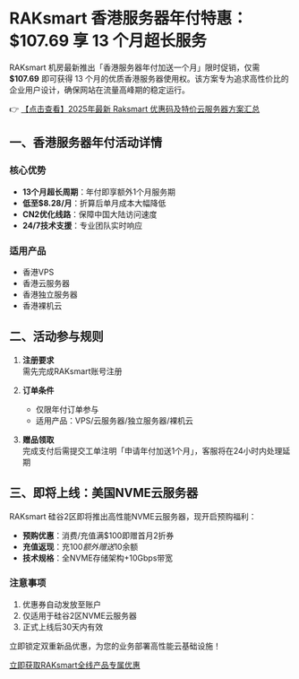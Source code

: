 # RAKsmart 香港服务器年付特惠：$107.69 享 13 个月超长服务

RAKsmart 机房最新推出「香港服务器年付加送一个月」限时促销，仅需 **$107.69** 即可获得 13 个月的优质香港服务器使用权。该方案专为追求高性价比的企业用户设计，确保网站在流量高峰期的稳定运行。

👉 [【点击查看】2025年最新 Raksmart 优惠码及特价云服务器方案汇总](https://bit.ly/raksmart)

## 一、香港服务器年付活动详情

### 核心优势
- **13个月超长周期**：年付即享额外1个月服务期
- **低至$8.28/月**：折算后单月成本大幅降低
- **CN2优化线路**：保障中国大陆访问速度
- **24/7技术支援**：专业团队实时响应

### 适用产品
- 香港VPS
- 香港云服务器
- 香港独立服务器
- 香港裸机云

## 二、活动参与规则

1. **注册要求**  
   需先完成RAKsmart账号注册

2. **订单条件**  
   - 仅限年付订单参与
   - 适用产品：VPS/云服务器/独立服务器/裸机云

3. **赠品领取**  
   完成支付后需提交工单注明「申请年付加送1个月」，客服将在24小时内处理延期

## 三、即将上线：美国NVME云服务器

RAKsmart 硅谷2区即将推出高性能NVME云服务器，现开启预购福利：

- **预购优惠**：消费/充值满$100即赠首月2折券
- **充值返现**：充$100额外赠送$10余额
- **技术规格**：全NVME存储架构+10Gbps带宽

### 注意事项
1. 优惠券自动发放至账户
2. 仅适用于硅谷2区NVME云服务器
3. 正式上线后30天内有效

立即锁定双重新品优惠，为您的业务部署高性能云基础设施！

[立即获取RAKsmart全线产品专属优惠](https://bit.ly/raksmart)